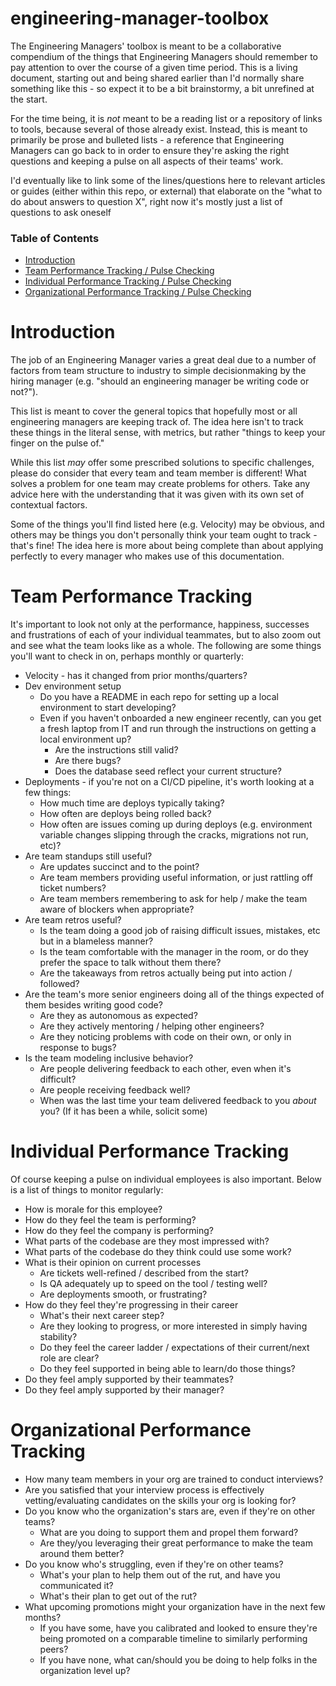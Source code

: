# engineering-manager-toolbox
The Engineering Managers' toolbox is meant to be a collaborative compendium of the things that Engineering Managers should remember to pay attention to over the course of a given time period. This is a living document, starting out and being shared earlier than I'd normally share something like this - so expect it to be a bit brainstormy, a bit unrefined at the start.

For the time being, it is *not* meant to be a reading list or a repository of links to tools, because several of those already exist. Instead, this is meant to primarily be prose and bulleted lists - a reference that Engineering Managers can go back to in order to ensure they're asking the right questions and keeping a pulse on all aspects of their teams' work.

I'd eventually like to link some of the lines/questions here to relevant articles or guides (either within this repo, or external) that elaborate on the "what to do about answers to question X", right now it's mostly just a list of questions to ask oneself


### Table of Contents
- [Introduction](#introduction)
- [Team Performance Tracking / Pulse Checking](#team-performance-tracking)
- [Individual Performance Tracking / Pulse Checking](#individual-performance-tracking)
- [Organizational Performance Tracking / Pulse Checking](#organizational-performance-tracking)

# Introduction
The job of an Engineering Manager varies a great deal due to a number of factors from team structure to industry to simple decisionmaking by the hiring manager (e.g. "should an engineering manager be writing code or not?").

This list is meant to cover the general topics that hopefully most or all engineering managers are keeping track of.  The idea here isn't to track these things in the literal sense, with metrics, but rather "things to keep your finger on the pulse of."

While this list *may* offer some prescribed solutions to specific challenges, please do consider that every team and team member is different! What solves a problem for one team may create problems for others. Take any advice here with the understanding that it was given with its own set of contextual factors.

Some of the things you'll find listed here (e.g. Velocity) may be obvious, and others may be things you don't personally think your team ought to track - that's fine! The idea here is more about being complete than about applying perfectly to every manager who makes use of this documentation.

# Team Performance Tracking

It's important to look not only at the performance, happiness, successes and frustrations of each of your individual teammates, but to also zoom out and see what the team looks like as a whole.  The following are some things you'll want to check in on, perhaps monthly or quarterly:

- Velocity - has it changed from prior months/quarters?
- Dev environment setup
  - Do you have a README in each repo for setting up a local environment to start developing?
  - Even if you haven't onboarded a new engineer recently, can you get a fresh laptop from IT and run through the instructions on getting a local environment up?
    - Are the instructions still valid?
    - Are there bugs? 
    - Does the database seed reflect your current structure?
- Deployments - if you're not on a CI/CD pipeline, it's worth looking at a few things:
  - How much time are deploys typically taking?
  - How often are deploys being rolled back?
  - How often are issues coming up during deploys (e.g. environment variable changes slipping through the cracks, migrations not run, etc)?
- Are team standups still useful?
  - Are updates succinct and to the point?
  - Are team members providing useful information, or just rattling off ticket numbers?
  - Are team members remembering to ask for help / make the team aware of blockers when appropriate?
- Are team retros useful?
  - Is the team doing a good job of raising difficult issues, mistakes, etc but in a blameless manner?
  - Is the team comfortable with the manager in the room, or do they prefer the space to talk without them there?
  - Are the takeaways from retros actually being put into action / followed?
- Are the team's more senior engineers doing all of the things expected of them besides writing good code?
  - Are they as autonomous as expected?
  - Are they actively mentoring / helping other engineers?
  - Are they noticing problems with code on their own, or only in response to bugs?
- Is the team modeling inclusive behavior?
  - Are people delivering feedback to each other, even when it's difficult?
  - Are people receiving feedback well?
  - When was the last time your team delivered feedback to you *about* you? (If it has been a while, solicit some)
  

# Individual Performance Tracking

Of course keeping a pulse on individual employees is also important. Below is a list of things to monitor regularly:

- How is morale for this employee?
- How do they feel the team is performing?
- How do they feel the company is performing?
- What parts of the codebase are they most impressed with?
- What parts of the codebase do they think could use some work?
- What is their opinion on current processes
  - Are tickets well-refined / described from the start?
  - Is QA adequately up to speed on the tool / testing well?
  - Are deployments smooth, or frustrating?
- How do they feel they're progressing in their career
  - What's their next career step?
  - Are they looking to progress, or more interested in simply having stability?
  - Do they feel the career ladder / expectations of their current/next role are clear?
  - Do they feel supported in being able to learn/do those things?
- Do they feel amply supported by their teammates?
- Do they feel amply supported by their manager?


# Organizational Performance Tracking

- How many team members in your org are trained to conduct interviews?
- Are you satisfied that your interview process is effectively vetting/evaluating candidates on the skills your org is looking for?
- Do you know who the organization's stars are, even if they're on other teams?
  - What are you doing to support them and propel them forward?
  - Are they/you leveraging their great performance to make the team around them better?
- Do you know who's struggling, even if they're on other teams?
  - What's your plan to help them out of the rut, and have you communicated it?
  - What's their plan to get out of the rut?
- What upcoming promotions might your organization have in the next few months?
  - If you have some, have you calibrated and looked to ensure they're being promoted on a comparable timeline to similarly performing peers?
  - If you have none, what can/should you be doing to help folks in the organization level up?
